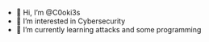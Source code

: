 - 👋 Hi, I’m @C0oki3s
- 👀 I’m interested in Cybersecurity
- 🌱 I’m currently learning attacks and some programming

